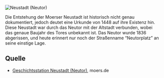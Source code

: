 ![Neustadt (Neutor)](./images/moers-gs/p15.1.jpg)

Die Entstehung der Moerser Neustadt ist historisch nicht genau dokumentiert, jedoch deutet eine Urkunde von 1448 auf ihre Existenz hin. Diese Neustadt war durch das Neutor mit der Altstadt verbunden, wobei das genaue Baujahr des Tores unbekannt ist. Das Neutor wurde 1836 abgerissen, und heute erinnert nur noch der Straßenname “Neutorplatz” an seine einstige Lage.

Quelle
------

* [Geschichtsstation Neustadt (Neutor)], moers.de

[Geschichtsstation Neustadt (Neutor)]: https://www.moers.de/leben-moers/geschichtsstation/geschichtsstation-15-neustadt-neutor